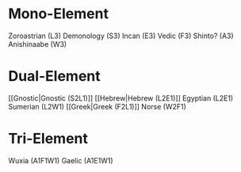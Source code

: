 # Mono-Element
Zoroastrian (L3)
Demonology (S3)
Incan (E3)
Vedic (F3)
Shinto? (A3)
Anishinaabe (W3)

# Dual-Element
[[Gnostic|Gnostic (S2L1)]]
[[Hebrew|Hebrew (L2E1)]]
Egyptian (L2E1)
Sumerian (L2W1)
[[Greek|Greek (F2L1)]]
Norse (W2F1)
# Tri-Element
Wuxia (A1F1W1)
Gaelic (A1E1W1)